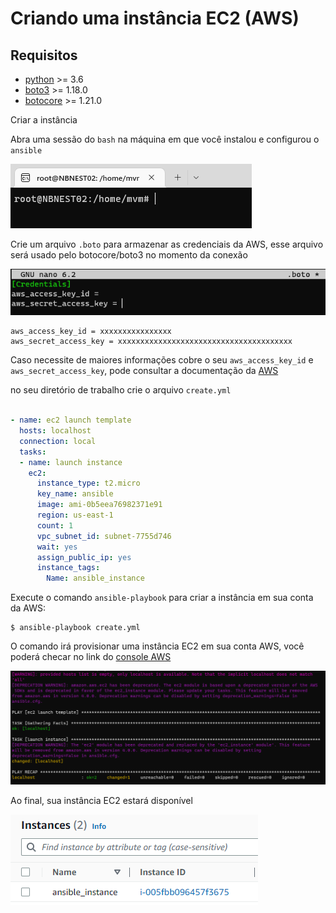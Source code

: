 Criando uma instância EC2 (AWS)
==========================================================================================================================================

Requisitos
------------

* [python](01-ubuntu-boto3.md) >= 3.6
* [boto3](01-ubuntu-boto3.md) >= 1.18.0
* [botocore](01-ubuntu-boto3.md) >= 1.21.0

Criar a instância

Abra uma sessão do `bash` na máquina em que você instalou e configurou o `ansible`

![Captura de tela do prompt de boto.](images/ansible-02-01.png)

Crie um arquivo `.boto` para armazenar as credenciais da AWS, esse arquivo será usado pelo botocore/boto3 no momento da conexão

![Captura de tela do prompt de boto.](images/ansible-02-03.png)

```console
aws_access_key_id = xxxxxxxxxxxxxxxx
aws_secret_access_key = xxxxxxxxxxxxxxxxxxxxxxxxxxxxxxxxxxxxxxx
```
Caso necessite de maiores informações cobre o seu `aws_access_key_id` e  `aws_secret_access_key`, pode consultar a documentação da [AWS](https://docs.aws.amazon.com/pt_br/IAM/latest/UserGuide/id_credentials_access-keys.html)

no seu diretório de trabalho crie o arquivo `create.yml`

```yaml

- name: ec2 launch template
  hosts: localhost
  connection: local
  tasks:
  - name: launch instance
    ec2:
      instance_type: t2.micro
      key_name: ansible
      image: ami-0b5eea76982371e91
      region: us-east-1
      count: 1
      vpc_subnet_id: subnet-7755d746
      wait: yes
      assign_public_ip: yes
      instance_tags:
        Name: ansible_instance

```

Execute o comando `ansible-playbook` para criar a instância em sua conta da AWS:

    $ ansible-playbook create.yml

O comando irá provisionar uma instância EC2 em sua conta AWS, você poderá checar no link do [console AWS](https://us-east-1.console.aws.amazon.com/ec2/home?region=us-east-1#Instances:)

![Captura de tela do prompt de boto.](images/ansible-02-02.png)

Ao final, sua instância EC2 estará disponível 

![Captura de tela do prompt de boto.](images/ansible-02-04.png)

